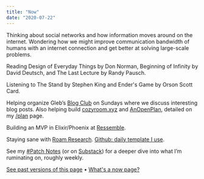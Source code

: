 ```yaml
---
title: "Now"
date: "2020-07-22"
---
```


Thinking about social networks and how information moves around on the internet. Wondering how we might improve communication bandwidth of humans with an internet connection and get better at solving large-scale problems. 

Reading Design of Everyday Things by Don Norman, Beginning of Infinity by David Deutsch, and The Last Lecture by Randy Pausch.

Listening to The Stand by Stephen King and Ender's Game by Orson Scott Card.

Helping organize Gleb’s [Blog Club](https://posobin.com/blogclub/) on Sundays where we discuss interesting blog posts. Also helping build [cozyroom.xyz](https://cozyroom.xyz) and [AnOpenPlan](https://www.anopenplan.com/), detailed on my [/plan](/plan) page.

Building an MVP in Elixir/Phoenix at [Ressemble](https://www.ressemble.com/).

Staying sane with [Roam Research](https://roamresearch.com). [Github: daily template I use](https://gist.github.com/jborichevskiy/51508eebc810ae8105be45beac4e16ac).

See my [#Patch Notes](https://jborichevskiy.com/tags/patch-notes) (or on [Substack](https://jborichevskiy.substack.com/)) for a deeper dive into what I’m ruminating on, roughly weekly.

[See past versions of this page](https://github.com/jborichevskiy/up-and-to-the-right/blob/master/content/now.md) • [What's a now page?](https://nownownow.com/about)
